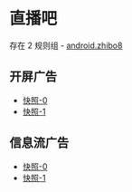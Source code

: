 # 直播吧

存在 2 规则组 - [android.zhibo8](/src/apps/android.zhibo8.ts)

## 开屏广告

- [快照-0](https://i.gkd.li/import/12700387)
- [快照-1](https://i.gkd.li/import/12661109)

## 信息流广告

- [快照-0](https://i.gkd.li/import/12841134)
- [快照-1](https://i.gkd.li/import/12841135)
